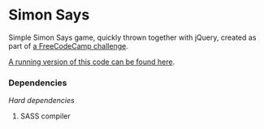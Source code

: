 # Simon Says

Simple Simon Says game, quickly thrown together with jQuery, created as part of [a FreeCodeCamp challenge](https://learn.freecodecamp.org/coding-interview-prep/take-home-projects/build-a-simon-game/).

[A running version of this code can be found here](https://codepen.io/Ashto/full/yovLZQ/).

### Dependencies
*Hard dependencies*
1. SASS compiler